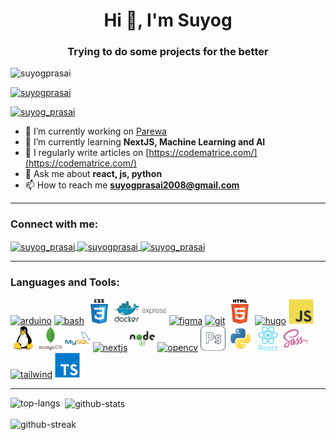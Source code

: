 <h1 align="center">Hi 👋, I'm Suyog</h1>
<h3 align="center">Trying to do some projects for the better</h3>

<p align="left"> 
  <img src="https://komarev.com/ghpvc/?username=suyogprasai&label=Profile%20views&color=blueviolet&style=flat-square" alt="suyogprasai" /> 
</p>

<p align="left"> 
  <a href="https://github.com/ryo-ma/github-profile-trophy">
    <img src="https://github-profile-trophy.vercel.app/?username=suyogprasai&theme=onedark" alt="suyogprasai" />
  </a> 
</p>

<p align="left"> 
  <a href="https://twitter.com/suyog_prasai" target="blank">
    <img src="https://img.shields.io/twitter/follow/suyog_prasai?logo=twitter&style=for-the-badge&color=1DA1F2&labelColor=0D1117" alt="suyog_prasai" />
  </a> 
</p>

- 🔭 I’m currently working on [Parewa](https://github.com/SuyogPrasai/parewa)  
- 🌱 I’m currently learning **NextJS, Machine Learning and AI**  
- 📝 I regularly write articles on [https://codematrice.com/](https://codematrice.com/)  
- 💬 Ask me about **react, js, python**  
- 📫 How to reach me **suyogprasai2008@gmail.com**

---

<h3 align="left">Connect with me:</h3>
<p align="left">
  <a href="https://twitter.com/suyog_prasai" target="blank">
    <img align="center" src="https://raw.githubusercontent.com/danielcranney/readme-generator/main/public/icons/socials/twitter.svg" alt="suyog_prasai" height="30" width="40" />
  </a>
  <a href="https://linkedin.com/in/suyogprasai" target="blank">
    <img align="center" src="https://raw.githubusercontent.com/danielcranney/readme-generator/main/public/icons/socials/linkedin.svg" alt="suyogprasai" height="30" width="40" />
  </a>
  <a href="https://instagram.com/suyog_prasai" target="blank">
    <img align="center" src="https://raw.githubusercontent.com/danielcranney/readme-generator/main/public/icons/socials/instagram.svg" alt="suyog_prasai" height="30" width="40" />
  </a>
</p>

---

<h3 align="left">Languages and Tools:</h3>
<p align="left">
  <a href="https://www.arduino.cc/" target="_blank"><img src="https://cdn.worldvectorlogo.com/logos/arduino-1.svg" width="40" height="40" alt="arduino"/></a>
  <a href="https://www.gnu.org/software/bash/" target="_blank"><img src="https://www.vectorlogo.zone/logos/gnu_bash/gnu_bash-icon.svg" width="40" height="40" alt="bash"/></a>
  <a href="https://www.w3schools.com/css/" target="_blank"><img src="https://raw.githubusercontent.com/devicons/devicon/master/icons/css3/css3-original-wordmark.svg" width="40" height="40" alt="css3"/></a>
  <a href="https://www.docker.com/" target="_blank"><img src="https://raw.githubusercontent.com/devicons/devicon/master/icons/docker/docker-original-wordmark.svg" width="40" height="40" alt="docker"/></a>
  <a href="https://expressjs.com" target="_blank"><img src="https://raw.githubusercontent.com/devicons/devicon/master/icons/express/express-original-wordmark.svg" width="40" height="40" alt="express"/></a>
  <a href="https://www.figma.com/" target="_blank"><img src="https://www.vectorlogo.zone/logos/figma/figma-icon.svg" width="40" height="40" alt="figma"/></a>
  <a href="https://git-scm.com/" target="_blank"><img src="https://www.vectorlogo.zone/logos/git-scm/git-scm-icon.svg" width="40" height="40" alt="git"/></a>
  <a href="https://www.w3.org/html/" target="_blank"><img src="https://raw.githubusercontent.com/devicons/devicon/master/icons/html5/html5-original-wordmark.svg" width="40" height="40" alt="html5"/></a>
  <a href="https://gohugo.io/" target="_blank"><img src="https://api.iconify.design/logos-hugo.svg" width="40" height="40" alt="hugo"/></a>
  <a href="https://developer.mozilla.org/en-US/docs/Web/JavaScript" target="_blank"><img src="https://raw.githubusercontent.com/devicons/devicon/master/icons/javascript/javascript-original.svg" width="40" height="40" alt="javascript"/></a>
  <a href="https://www.linux.org/" target="_blank"><img src="https://raw.githubusercontent.com/devicons/devicon/master/icons/linux/linux-original.svg" width="40" height="40" alt="linux"/></a>
  <a href="https://www.mongodb.com/" target="_blank"><img src="https://raw.githubusercontent.com/devicons/devicon/master/icons/mongodb/mongodb-original-wordmark.svg" width="40" height="40" alt="mongodb"/></a>
  <a href="https://www.mysql.com/" target="_blank"><img src="https://raw.githubusercontent.com/devicons/devicon/master/icons/mysql/mysql-original-wordmark.svg" width="40" height="40" alt="mysql"/></a>
  <a href="https://nextjs.org/" target="_blank"><img src="https://cdn.worldvectorlogo.com/logos/nextjs-2.svg" width="40" height="40" alt="nextjs"/></a>
  <a href="https://nodejs.org" target="_blank"><img src="https://raw.githubusercontent.com/devicons/devicon/master/icons/nodejs/nodejs-original-wordmark.svg" width="40" height="40" alt="nodejs"/></a>
  <a href="https://opencv.org/" target="_blank"><img src="https://www.vectorlogo.zone/logos/opencv/opencv-icon.svg" width="40" height="40" alt="opencv"/></a>
  <a href="https://www.photoshop.com/en" target="_blank"><img src="https://raw.githubusercontent.com/devicons/devicon/master/icons/photoshop/photoshop-line.svg" width="40" height="40" alt="photoshop"/></a>
  <a href="https://www.python.org" target="_blank"><img src="https://raw.githubusercontent.com/devicons/devicon/master/icons/python/python-original.svg" width="40" height="40" alt="python"/></a>
  <a href="https://reactjs.org/" target="_blank"><img src="https://raw.githubusercontent.com/devicons/devicon/master/icons/react/react-original-wordmark.svg" width="40" height="40" alt="react"/></a>
  <a href="https://sass-lang.com" target="_blank"><img src="https://raw.githubusercontent.com/devicons/devicon/master/icons/sass/sass-original.svg" width="40" height="40" alt="sass"/></a>
  <a href="https://tailwindcss.com/" target="_blank"><img src="https://www.vectorlogo.zone/logos/tailwindcss/tailwindcss-icon.svg" width="40" height="40" alt="tailwind"/></a>
  <a href="https://www.typescriptlang.org/" target="_blank"><img src="https://raw.githubusercontent.com/devicons/devicon/master/icons/typescript/typescript-original.svg" width="40" height="40" alt="typescript"/></a>
</p>

---

<p>
  <img align="left" src="https://github-readme-stats.vercel.app/api/top-langs?username=suyogprasai&show_icons=true&locale=en&layout=compact&theme=tokyonight" alt="top-langs" />
</p>

<p>&nbsp;
  <img align="center" src="https://github-readme-stats.vercel.app/api?username=suyogprasai&show_icons=true&locale=en&theme=tokyonight" alt="github-stats" />
</p>

<p>
  <img align="center" src="https://github-readme-streak-stats.herokuapp.com?user=suyogprasai&theme=tokyonight&hide_border=true" alt="github-streak" />
</p>
